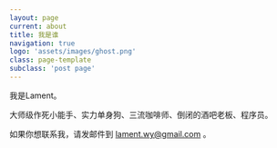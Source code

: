 ```yaml
---
layout: page
current: about
title: 我是谁
navigation: true
logo: 'assets/images/ghost.png'
class: page-template
subclass: 'post page'
---
```


我是Lament。

大师级作死小能手、实力单身狗、三流咖啡师、倒闭的酒吧老板、程序员。

如果你想联系我，请发邮件到 lament.wy@gmail.com 。
